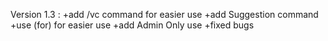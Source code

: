 Version 1.3 :
+add /vc command for easier use
+add Suggestion command
+use (for) for easier use
+add Admin Only use
+fixed bugs